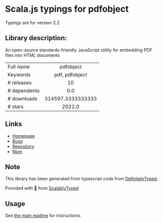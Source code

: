 
# Scala.js typings for pdfobject

Typings are for version 2.2

## Library description:
An open-source standards-friendly JavaScript utility for embedding PDF files into HTML documents

|                    |                 |
| ------------------ | :-------------: |
| Full name          | pdfobject |
| Keywords           | pdf, pdfobject |
| # releases         | 10 |
| # dependents       | 0.0 |
| # downloads        | 314597.3333333333 |
| # stars            | 2022.0 |

## Links
- [Homepage](https://github.com/pipwerks/PDFObject#readme)
- [Bugs](https://github.com/pipwerks/PDFObject/issues)
- [Repository](https://github.com/pipwerks/PDFObject)
- [Npm](https://www.npmjs.com/package/pdfobject)
    


## Note
This library has been generated from typescript code from [DefinitelyTyped](https://definitelytyped.org).

Provided with :purple_heart: from [ScalablyTyped](https://github.com/oyvindberg/ScalablyTyped)

## Usage
See [the main readme](../../readme.md) for instructions.


